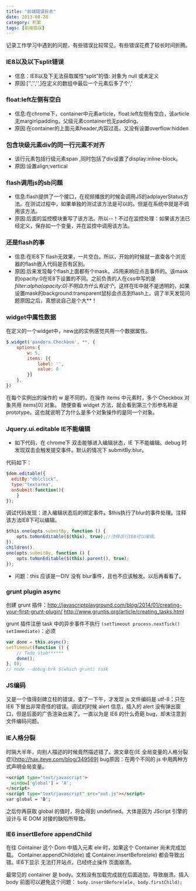 ```yaml
---
title: "前端错误日志"
date: 2013-08-28
category: 积累
tags: [前端错误]
---
```


记录工作学习中遇到的问题，有些错误比较常见，有些错误花费了较长时间折腾。

<!-- more -->

### IE8以及以下split错误

+ 信息：IE8以及下无法获取属性“split”的值: 对象为 null 或未定义
+ 原因:['','','',]在定义的数组中最后一个元素后多了个','

### float:left左侧有空白
+ 信息:在chrome下，container中元素article，float:left左侧有空白，该article无margin\padding，父级元素container也无padding。
+ 原因:在container的上面元素header,内容过高，又没有设置overflow:hidden

### 包含块级元素div的同一行元素不对齐
+ 该行元素包括行级元素span ,同时包括了div设置了display:inline-block。
+ 原因:设置align;vertical

### flash调用js的sb问题
+ 信息:flash提供了一个接口，在视频播放的时候会调用JS的adplayerStatus方法。在测试过程中，如果单独的测试该方法是可以的。但是在系统中就是不调用该方法。
+ 原因:后面的监控模块重写了该方法。所以--！不过在监控处理：如果该方法已经定义，保存如一个变量，并在监控中调用该方法。

### 还是flash的事
+ 信息:在IE8下 flash无效果，一片空白。所以，开始的时候就一直查各个浏览器的flash嵌入代码是否有区别。
+ 原因:后来发现每个flash上面都有个mask，JS用来响应点击事件的。该mask的opacity:0在IE8下设置的不同。之前负责的人在css中写的是*filter:alpha(opacity:0)不明白为什么有这个*，这样在IE中就不是透明的，如果设置mask的background:transparent鼠标会点击到flash上。调了半天发现问题原因之后，真想说自己是个大**！

### widget中属性数据
在定义的一个widget中，new出的实例感觉共用一个数据属性。

```js
$.widget('pandora.Checkbox', **, {
	options:{
		w: 5,
		items: [{
			label: '',
			value: 0
		}]
	},
})
```
在每个实例出的操作的 w 是不同的，在操作 items 中元素时，多个 Checkbox 对象共用 items[0] 对象。
随便查看 widget 方法，就会看到第三个形参名称是 prototype。这也就说明了为什么是多个对象操作的是同一个对象。

### Jquery.ui.editable IE不能编辑
+ 如下代码，在 chrome下 双击能够进入编辑状态，IE 下不能编辑。debug 时发现双击会触发提交事件。默认的情况下 submitBy:blur。

代码如下：
```js
$dom.editable({
  editBy:"dblclick",
  type:"textarea",
  onSubmit:function(){
	}
});
```
调试代码发现：进入编辑状态后的绑定事件。$this执行了blur的事件处理。注释该方法IE8下可以编辑。
```js
$this.one(opts.submitBy, function () {
	opts.toNonEditable($(this), true);//注释该行IE8可以编辑。
}).
children().
one(opts.submitBy, function () {
	opts.toNonEditable($(this).parent(), true);
});
```
+ 问题：this 应该是一DIV 没有 blur事件，且也不应该触发。以后再看看了。

### grunt plugin async
创建 grunt 插件：<http://javascriptplayground.com/blog/2014/01/creating-your-first-grunt-plugin/>
<http://www.gruntjs.org/article/creating_tasks.html>

grunt 插件注册 task 中的异步事件不执行 `(setTimeout process.nextTick() setImmediate)`：必须
```js
var done = this.async();
setTimeout(function () {
	// Todo stub******
	done();
}, 0);
// node --debug-brk $(which grunt) task
```

### JS编码
又是一个值得刻碑立柱的错误，查了一下午，才发现 js 文件编码是 utf-8；只在 IE6 下冒出非常奇怪的错误。调试的时候 alert 信息，插入的 alert 没有弹出窗口，但是后面的广告渲染出来了。一直以为是 IE6 的什么奇葩 bug，却未注意到文件编码问题。

### IE人格分裂
时隔大半年，向别人描述的时候竟然描述错了。源文章在(IE 全局变量的人格分裂症)[http://hax.iteye.com/blog/349569]
bug原因：在两个不同的 js 中用两种方式声明全局变量。
```html
<script type="text/javascript">
  window['global'] = 'A';
</script>
<script type="text/javascript" src="out.js"></script>
var global = 'B';
```

之后你再获取 global 的值时，将会得到 undefined。大体是因为 JScript 引擎的设计与 IE DOM 对接的缺陷所导致。

### IE6 insertBefore appendChild

在往 Container 这个 Dom 中插入元素 ele 时，如果这个 Container 尚未完成加载。
Container.appendChild(ele) 或 Container.insertBefore(ele) 都会导致出错。IE6下显示 无法打开站点，已经终止操作 页面崩溃。

最常见的 container 是 body。文档没有加载完成就在后面追加，导致崩溃。插入 body 前面可以避免这个问题：
```body.insertBefore(ele, body.firstChild); ```
